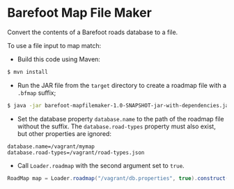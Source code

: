 # Barefoot Map File Maker

Convert the contents of a Barefoot roads database to a file.

To use a file input to map match:

- Build this code using Maven:
```sh
$ mvn install
```

- Run the JAR file from the `target` directory to create a roadmap file with a `.bfmap` suffix;
```sh
$ java -jar barefoot-mapfilemaker-1.0-SNAPSHOT-jar-with-dependencies.jar /vagrant/db.properties /vagrant/mymap.bfmap
```

- Set the database property `database.name` to the path of the roadmap file without the suffix. The `database.road-types` property must also exist, but other properties are ignored:
```properties
database.name=/vagrant/mymap
database.road-types=/vagrant/road-types.json
```
- Call `Loader.roadmap` with the second argument set to `true`.
```java
RoadMap map = Loader.roadmap("/vagrant/db.properties", true).construct();
```
